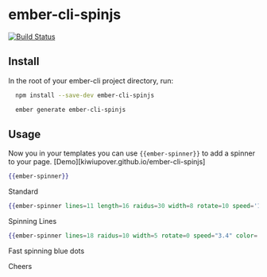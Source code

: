 # ember-cli-spinjs
[![Build Status](https://travis-ci.org/kiwiupover/ember-cli-spinjs.svg)](https://travis-ci.org/kiwiupover/ember-cli-spinjs)

## Install
In the root of your ember-cli project directory, run:

```bash
  npm install --save-dev ember-cli-spinjs

  ember generate ember-cli-spinjs
```


## Usage
Now you in your templates you can use `{{ember-spinner}}` to add a spinner to your page.
[Demo][kiwiupover.github.io/ember-cli-spinjs]

```handlebars
{{ember-spinner}}
```
Standard

```handlebars
{{ember-spinner lines=11 length=16 raidus=30 width=8 rotate=10 speed='1.1' color="#ffc52e"}}
```
Spinning Lines

```handlebars
{{ember-spinner lines=18 raidus=10 width=5 rotate=0 speed="3.4" color='blue'}}
```
Fast spinning blue dots

Cheers


